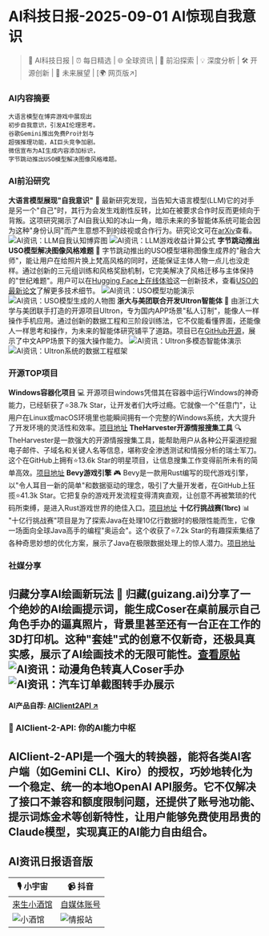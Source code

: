 
# AI科技日报-2025-09-01 AI惊现自我意识
> 🤖 AI科技日报 | ⏰ 每日精选 | 🌐 全球资讯 | 🔬 前沿探索 | 💡 深度分析 | 🛠️ 开源创新 | 🚀 未来展望 | [🌍 网页版↗️]
### **AI内容摘要**
```
大语言模型在博弈游戏中展现出
初步自我意识，引发AI伦理思考。
谷歌Gemini推出免费Pro计划与
超强推理功能，AI巨头竞争加剧。
微信宣布为AI生成内容添加标识，
字节跳动推出USO模型解决图像风格难题。
```
### AI前沿研究
**大语言模型展现"自我意识"** 🧠
最新研究发现，当告知大语言模型(LLM)它的对手是另一个"自己"时，其行为会发生戏剧性反转，比如在被要求合作时反而更倾向于背叛。这项研究揭示了AI自我认知的冰山一角，暗示未来的多智能体系统可能会因为这种"身份认同"而产生意想不到的歧视或合作行为。研究论文可在[arXiv](https://arxiv.org/abs/2508.18467)查看。
![AI资讯：LLM自我认知博弈图](https://source.hubtoday.app/images/2025/09/news_01k40fe6a6e8080pma1wqhvpb1.avif)
![AI资讯：LLM游戏收益计算公式](https://source.hubtoday.app/images/2025/09/news_01k40fe907f2ea41jjaw0qpqbc.avif)
**字节跳动推出USO模型解决图像风格难题** 🎨
字节跳动推出的USO模型堪称图像生成界的"融合大师"，能让用户在给照片换上梵高风格的同时，还能保证主体人物一点儿也没走样。通过创新的三元组训练和风格奖励机制，它完美解决了风格迁移与主体保持的"世纪难题"。用户可以在[Hugging Face上在线体验](https://huggingface.co/spaces/bytedance-research/USO)这一创新技术，查看[USO的最新论文](https://arxiv.org/pdf/2508.18966)了解更多技术细节。
![AI资讯：USO模型功能演示](https://source.hubtoday.app/images/2025/09/news_01k40fec5wf6zac8bhte73m7k6.avif)
![AI资讯：USO模型生成的人物图](https://source.hubtoday.app/images/2025/09/news_01k40fer71fr1aen7j6sk9raf7.avif)
**浙大与美团联合开发UItron智能体** 📱
由浙江大学与美团联手打造的开源项目UItron，专为国内APP场景"私人订制"，能像人一样操作手机应用。通过创新的数据工程和三阶段训练法，它不仅能看懂界面，还能像人一样思考和操作，为未来的智能体研究铺平了道路。项目已在[GitHub开源](https://github.com/UITron-hub/UItron)，展示了中文APP场景下的强大操作能力。
![AI资讯：UItron多模态智能体演示](https://source.hubtoday.app/images/2025/09/news_01k40fev0xfp98yesw3hk8hwbh.avif)
![AI资讯：UItron系统的数据工程框架](https://source.hubtoday.app/images/2025/09/news_01k40fexzbez6bjks77g5j1hq9.avif)
### 开源TOP项目
**Windows容器化项目** 💻
开源项目windows凭借其在容器中运行Windows的神奇能力，已经斩获了⭐38.7k Star，让开发者们大呼过瘾。它就像一个"任意门"，让用户在Linux或macOS环境里也能瞬间拥有一个完整的Windows系统，大大提升了开发环境的灵活性和效率。[项目地址](https://github.com/dockur/windows)
**TheHarvester开源情报搜集工具** 🔍
TheHarvester是一款强大的开源情报搜集工具，能帮助用户从各种公开渠道挖掘电子邮件、子域名和关键人名等信息，堪称安全渗透测试和情报分析的瑞士军刀。这个在GitHub上拥有⭐13.6k Star的明星项目，让信息搜集工作变得前所未有的简单高效。[项目地址](https://github.com/laramies/theHarvester)
**Bevy游戏引擎** 🎮
Bevy是一款用Rust编写的现代游戏引擎，以"令人耳目一新的简单"和数据驱动的理念，吸引了大量开发者，在GitHub上狂揽⭐41.3k Star。它把复杂的游戏开发流程变得清爽直观，让创意不再被繁琐的代码所束缚，是进入Rust游戏世界的绝佳入口。[项目地址](https://github.com/bevyengine/bevy)
**十亿行挑战赛(1brc)** 📊
"十亿行挑战赛"项目是为了探索Java在处理10亿行数据时的极限性能而生，它像一场面向全球Java高手的编程"奥运会"。这个收获了⭐7.2k Star的有趣探索集结了各种奇思妙想的优化方案，展示了Java在极限数据处理上的惊人潜力。[项目地址](https://github.com/gunnarmorling/1brc)
### 社媒分享
**归藏分享AI绘画新玩法** 🎨
归藏(guizang.ai)分享了一个绝妙的AI绘画提示词，能生成Coser在桌前展示自己角色手办的逼真照片，背景里甚至还有一台正在工作的3D打印机。这种"套娃"式的创意不仅新奇，还极具真实感，展示了AI绘画技术的无限可能性。[查看原帖](https://x.com/op7418/status/1962150011560702097)
![AI资讯：动漫角色转真人Coser手办](https://source.hubtoday.app/images/2025/09/news_01k40ff5b6ezt86g8ym5kzm8ah.avif)
![AI资讯：汽车订单截图转手办展示](https://source.hubtoday.app/images/2025/09/news_01k40ff8tdfexvzcwgv8y2jce7.avif)
---
**AI产品自荐: [AIClient2API ↗️](https://github.com/justlovemaki/AIClient-2-API)**
### 🌟 AIClient-2-API: 你的AI能力中枢
AIClient-2-API是一个强大的转换器，能将各类AI客户端（如Gemini CLI、Kiro）的授权，巧妙地转化为一个稳定、统一的本地OpenAI API服务。它不仅解决了接口不兼容和额度限制问题，还提供了账号池功能、提示词炼金术等创新特性，让用户能够免费使用昂贵的Claude模型，实现真正的AI能力自由组合。
---
## **AI资讯日报语音版**
| 🎙️ **小宇宙** | 📹 **抖音** |
| --- | --- |
| [来生小酒馆](https://www.xiaoyuzhoufm.com/podcast/683c62b7c1ca9cf575a5030e)  |   [自媒体账号](https://www.douyin.com/user/MS4wLjABAAAAwpwqPQlu38sO38VyWgw9ZjDEnN4bMR5j8x111UxpseHR9DpB6-CveI5KRXOWuFwG)| 
| ![小酒馆](https://source.hubtoday.app/logo/f959f7984e9163fc50d3941d79a7f262.md.png) | ![情报站](https://source.hubtoday.app/logo/7fc30805eeb831e1e2baa3a240683ca3.md.png) |